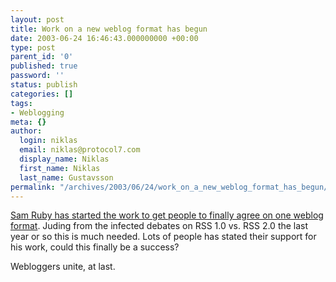```yaml
---
layout: post
title: Work on a new weblog format has begun
date: 2003-06-24 16:46:43.000000000 +00:00
type: post
parent_id: '0'
published: true
password: ''
status: publish
categories: []
tags:
- Weblogging
meta: {}
author:
  login: niklas
  email: niklas@protocol7.com
  display_name: Niklas
  first_name: Niklas
  last_name: Gustavsson
permalink: "/archives/2003/06/24/work_on_a_new_weblog_format_has_begun/"
---
```

[Sam Ruby has started the work to get people to finally agree on one weblog format](http://www.intertwingly.net/wiki/pie/RoadMap). Juding from the infected debates on RSS 1.0 vs. RSS 2.0 the last year or so this is much needed. Lots of people has stated their support for his work, could this finally be a success?

Webloggers unite, at last.

